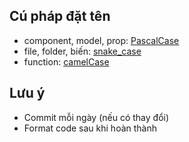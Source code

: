 ## Cú pháp đặt tên

-  component, model, prop: [PascalCase](https://www.dictionary4it.com/term/PascalCase-2563/)
-  file, folder, biến: [snake_case](https://www.dictionary4it.com/term/snake-case-4695/)
-  function: [camelCase](https://www.dictionary4it.com/term/Camel-case-1601/)

## Lưu ý

-  Commit mỗi ngày (nếu có thay đổi)
-  Format code sau khi hoàn thành
